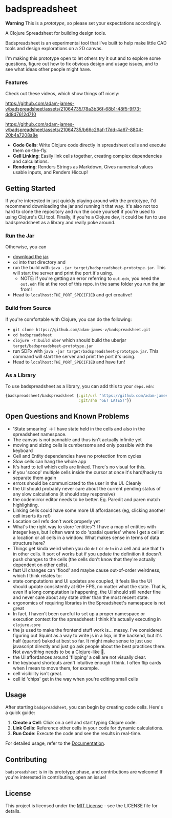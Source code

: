 # badspreadsheet

**Warning** This is a *prototype*, so please set your expectations accordingly.

A Clojure Spreadsheet for building design tools.

Badspreadsheet is an experimental tool that I've built to help make little CAD tools and design explorations on a 2D canvas.

I'm making this prototype open to let others try it out and to explore some questions, figure out how to fix obvious design and usage issues, and to see what ideas other people might have.

### Features
Check out these videos, which show things off nicely:

https://github.com/adam-james-v/badspreadsheet/assets/21064735/78a3b36f-68b1-48f5-9f73-dd8d7612d710


https://github.com/adam-james-v/badspreadsheet/assets/21064735/b66c29af-17dd-4a67-8804-20b4a7208a8e

- **Code Cells**: Write Clojure code directly in spreadsheet cells and execute them on-the-fly.
- **Cell Linking**: Easily link cells together, creating complex dependencies and calculations.
- **Rendering**: Renders Strings as Markdown, Gives numerical values usable inputs, and Renders Hiccup!

## Getting Started
If you're interested in just quickly playing around with the prototype, I'd recommend downloading the jar and running it that way. It's also not too hard to clone the repository and run the code yourself if you're used to using Clojure's CLI tool. Finally, if you're a Clojure dev, it could be fun to use badspreadsheet as a library and really poke around.

### Run the Jar
Otherwise, you can
 - [download the jar](https://github.com/adam-james-v/badspreadsheet/releases/tag/prototype-01).
 - `cd` into that directory and
 - run the build with `java -jar target/badspreadsheet-prototype.jar`. This will start the server and print the port it's using.
   - NOTE: if you're getting an error referring to `out.edn`, you need the `out.edn` file at the root of this repo. in the same folder you run the jar from! 
 - Head to `localhost:THE_PORT_SPECIFIED` and get creative!

### Build from Source
If you're comfortable with Clojure, you can do the following:
 - `git clone https://github.com/adam-james-v/badspreadsheet.git`
 - `cd badspreadsheet`
 - `clojure -T:build uber` which should build the uberjar `target/badspreadsheet-prototype.jar`
 - run SDFx with `java -jar target/badspreadsheet-prototype.jar`. This command will start the server and print the port it's using.
 - Head to `localhost:THE_PORT_SPECIFIED` and have fun!

### As a Library
To use badspreadsheet as a library, you can add this to your `deps.edn`:

```clojure
{badspreadsheet/badspreadsheet {:git/url "https://github.com/adam-james-v/badspreadsheet"
                                :git/sha "GET LATEST"}}
```

## Open Questions and Known Problems

 - 'State smearing' -> I have state held in the cells and also in the spreadsheet namespace.
 - The canvas is not pannable and thus isn't actually infinite yet
 - moving and sizing cells is cumbersome and only possible with the keyboard
 - Cell and Entity dependencies have no protection from cycles
 - Slow cells can hang the whole app
 - It's hard to tell which cells are linked. There's no visual for this.
 - if you 'scoop' multiple cells inside the cursor at once it's hard/hacky to separate them again
 - errors should be communicated to the user in the UI. Cleanly
 - the UI should probably never care about the current pending status of any slow calculations (it should stay responsive)
 - the codemirror editor needs to be better. Eg. Paredit and paren match highlighting.
 - Linking cells could have some more UI affordances (eg, clicking another cell inserts its ref)
 - Location cell refs don't work properly yet
 - What's the right way to store 'entities'? I have a map of entities with integer keys, but I often want to do 'spatial queries' where I get a cell at a location or all cells in a window. What makes sense in terms of data structure here?
 - Things get kinda weird when you do `def` or `defn` in a cell and use that fn in other cells. It sort of works but if you update the definition it doesn't push changes to the cells (the cells don't know that they're actually dependent on other cells).
 - fast UI changes can 'flood' and maybe cause out-of-order weirdness, which I think relates to:
 - state computations and UI updates are coupled, it feels like the UI should update consistently at 60+ FPS, no matter what the state. That is, even if a long computation is happening, the UI should still render fine and never care about any state other than the most recent state.
 - ergonomics of requiring libraries in the Spreadsheet's namespace is not great
 - In fact, I haven't been careful to set up a proper namespace or execution context for the spreadsheet: I think it's actually executing in `clojure.core`
 - the js used to make the frontend stuff work is... messy. I've considered figuring out Squint as a way to write js in a lisp, in the backend, but it's half (quarter) baked at best so far. It might make sense to just use javascript directly and just go ask people about the best practices there. Not *everything* needs to be a Clojure-like 🤔.
 - the UI affordances around 'flipping' a cell are not visually clear.
 - the keyboard shortcuts aren't intuitive enough I think. I often flip cards when I mean to move them, for example.
 - cell visibility isn't great.
 - cell id 'chips' get in the way when you're editing small cells

## Usage

After starting `badspreadsheet`, you can begin by creating code cells. Here's a quick guide:

1. **Create a Cell**: Click on a cell and start typing Clojure code.
2. **Link Cells**: Reference other cells in your code for dynamic calculations.
3. **Run Code**: Execute the code and see the results in real-time.

For detailed usage, refer to the [Documentation](link-to-documentation).

## Contributing

`badspreadsheet` is in its prototype phase, and contributions are welcome! If you're interested in contributing, open an issue!

## License

This project is licensed under the [MIT License](link-to-license) - see the LICENSE file for details.
